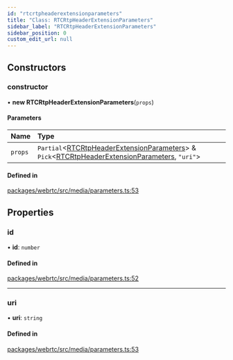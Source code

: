 ```yaml
---
id: "rtcrtpheaderextensionparameters"
title: "Class: RTCRtpHeaderExtensionParameters"
sidebar_label: "RTCRtpHeaderExtensionParameters"
sidebar_position: 0
custom_edit_url: null
---
```


## Constructors

### constructor

• **new RTCRtpHeaderExtensionParameters**(`props`)

#### Parameters

| Name | Type |
| :------ | :------ |
| `props` | `Partial`<[RTCRtpHeaderExtensionParameters](rtcrtpheaderextensionparameters.md)\> & `Pick`<[RTCRtpHeaderExtensionParameters](rtcrtpheaderextensionparameters.md), ``"uri"``\> |

#### Defined in

[packages/webrtc/src/media/parameters.ts:53](https://github.com/shinyoshiaki/werift-webrtc/blob/32ca930/packages/webrtc/src/media/parameters.ts#L53)

## Properties

### id

• **id**: `number`

#### Defined in

[packages/webrtc/src/media/parameters.ts:52](https://github.com/shinyoshiaki/werift-webrtc/blob/32ca930/packages/webrtc/src/media/parameters.ts#L52)

___

### uri

• **uri**: `string`

#### Defined in

[packages/webrtc/src/media/parameters.ts:53](https://github.com/shinyoshiaki/werift-webrtc/blob/32ca930/packages/webrtc/src/media/parameters.ts#L53)
